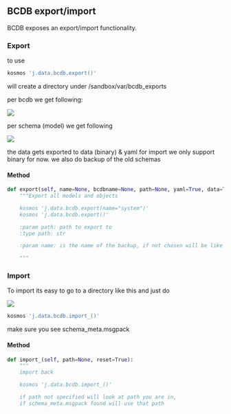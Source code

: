 
## BCDB export/import

BCDB exposes an export/import functionality.

### Export

to use

```bash
kosmos 'j.data.bcdb.export()'
```

will create a directory under /sandbox/var/bcdb_exports

per bcdb we get following:

![](export1.png)

per schema (model) we get following

![](export2.png)

the data gets exported to data (binary) & yaml
for import we only support binary for now.
we also do backup of the old schemas

#### Method

```python
def export(self, name=None, bcdbname=None, path=None, yaml=True, data=True, encrypt=False):
    """Export all models and objects

    kosmos 'j.data.bcdb.export(name="system")'
    kosmos 'j.data.bcdb.export()'

    :param path: path to export to
    :type path: str

    :param name: is the name of the backup, if not chosen will be like '06_Mar_2020_05_00_00'

    """
```

### Import


To import its easy to go to a directory like this and just do

![](import.png)

```bash
kosmos 'j.data.bcdb.import_()'
```

make sure you see schema_meta.msgpack

#### Method

```python
def import_(self, path=None, reset=True):
    """
    import back

    kosmos 'j.data.bcdb.import_()'

    if path not specified will look at path you are in, 
    if schema_meta.msgpack found will use that path

```


